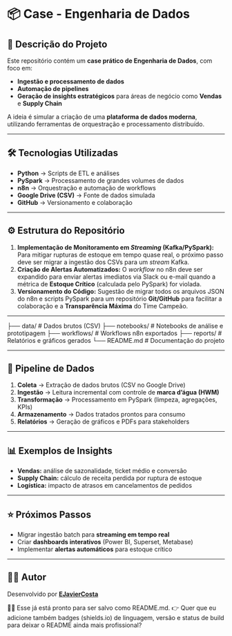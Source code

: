 # 📦 Case - Engenharia de Dados

## 📌 Descrição do Projeto
Este repositório contém um **case prático de Engenharia de Dados**, com foco em:
- **Ingestão e processamento de dados**
- **Automação de pipelines**
- **Geração de insights estratégicos** para áreas de negócio como **Vendas** e **Supply Chain**

A ideia é simular a criação de uma **plataforma de dados moderna**, utilizando ferramentas de orquestração e processamento distribuído.

---

## 🛠️ Tecnologias Utilizadas
- **Python** → Scripts de ETL e análises
- **PySpark** → Processamento de grandes volumes de dados
- **n8n** → Orquestração e automação de workflows
- **Google Drive (CSV)** → Fonte de dados simulada
- **GitHub** → Versionamento e colaboração

---

## ⚙️ Estrutura do Repositório

1.  **Implementação de Monitoramento em *Streaming* (Kafka/PySpark):** Para mitigar rupturas de estoque em tempo quase real, o próximo passo deve ser migrar a ingestão dos CSVs para um *stream* Kafka.
2.  **Criação de Alertas Automatizados:** O *workflow* no n8n deve ser expandido para enviar alertas imediatos via Slack ou e-mail quando a métrica de **Estoque Crítico** (calculada pelo PySpark) for violada.
3.  **Versionamento do Código:** Sugestão de migrar todos os arquivos JSON do n8n e scripts PySpark para um repositório **Git/GitHub** para facilitar a colaboração e a **Transparência Máxima** do Time Campeão.

---

├── data/                # Dados brutos (CSV) ├── notebooks/           # Notebooks de análise e prototipagem ├── workflows/           # Workflows n8n exportados ├── reports/             # Relatórios e gráficos gerados └── README.md            # Documentação do projeto

---

## 🚀 Pipeline de Dados
1. **Coleta** → Extração de dados brutos (CSV no Google Drive)  
2. **Ingestão** → Leitura incremental com controle de **marca d’água (HWM)**  
3. **Transformação** → Processamento em PySpark (limpeza, agregações, KPIs)  
4. **Armazenamento** → Dados tratados prontos para consumo  
5. **Relatórios** → Geração de gráficos e PDFs para stakeholders  

---

## 📊 Exemplos de Insights
- **Vendas:** análise de sazonalidade, ticket médio e conversão  
- **Supply Chain:** cálculo de receita perdida por ruptura de estoque  
- **Logística:** impacto de atrasos em cancelamentos de pedidos  

---

## ⭐ Próximos Passos
- Migrar ingestão batch para **streaming em tempo real**  
- Criar **dashboards interativos** (Power BI, Superset, Metabase)  
- Implementar **alertas automáticos** para estoque crítico  

---

## 👨‍💻 Autor
Desenvolvido por [**EJavierCosta**](https://github.com/EJavierCosta)  


Esse já está pronto para ser salvo como README.md.
👉 Quer que eu adicione também badges (shields.io) de linguagem, versão e status de build para deixar o README ainda mais profissional?


